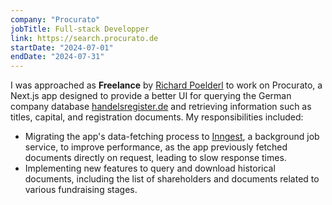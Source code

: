 ```yaml
---
company: "Procurato"
jobTitle: Full-stack Developper
link: https://search.procurato.de
startDate: "2024-07-01"
endDate: "2024-07-31"
---
```


I was approached as **Freelance** by [Richard Poelderl](https://twitter.com/richardpoelderl) to work on Procurato, a Next.js app designed to provide a better UI for querying the German company database [handelsregister.de](https://www.handelsregister.de/) and retrieving information such as titles, capital, and registration documents. My responsibilities included:

- Migrating the app's data-fetching process to [Inngest](https://www.inngest.com/), a background job service, to improve performance, as the app previously fetched documents directly on request, leading to slow response times.
- Implementing new features to query and download historical documents, including the list of shareholders and documents related to various fundraising stages.